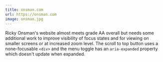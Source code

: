 ```yaml
---
title: onsman.com
url: https://onsman.com
image: onsman.jpg
---
```


Ricky Onsman's website almost meets grade AA overall but needs some additional work to improve visibility of focus states and for viewing on smaller screens or at increased zoom level. The scroll to top button uses a none-focusable `<div>` and the menu toggle has an `aria-expanded` property which doesn't update when expanded.
